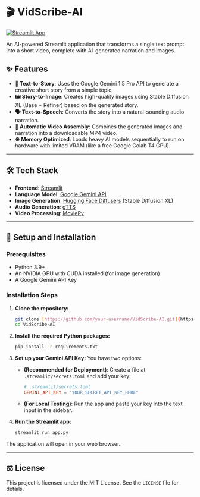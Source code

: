 # 🎬 VidScribe-AI

[![Streamlit App](https://static.streamlit.io/badges/streamlit_badge_black_white.svg)](https://your-app-url.streamlit.app)

An AI-powered Streamlit application that transforms a single text prompt into a short video, complete with AI-generated narration and images.



## ✨ Features

-   **📝 Text-to-Story**: Uses the Google Gemini 1.5 Pro API to generate a creative short story from a simple topic.
-   **🖼️ Story-to-Image**: Creates high-quality images using Stable Diffusion XL (Base + Refiner) based on the generated story.
-   **🗣️ Text-to-Speech**: Converts the story into a natural-sounding audio narration.
-   **🎥 Automatic Video Assembly**: Combines the generated images and narration into a downloadable MP4 video.
-   **⚙️ Memory Optimized**: Loads heavy AI models sequentially to run on hardware with limited VRAM (like a free Google Colab T4 GPU).

---

## 🛠️ Tech Stack

-   **Frontend**: [Streamlit](https://streamlit.io/)
-   **Language Model**: [Google Gemini API](https://ai.google.dev/)
-   **Image Generation**: [Hugging Face Diffusers](https://huggingface.co/docs/diffusers/index) (Stable Diffusion XL)
-   **Audio Generation**: [gTTS](https://pypi.org/project/gTTS/)
-   **Video Processing**: [MoviePy](https://zulko.github.io/moviepy/)

---

## 🚀 Setup and Installation

### Prerequisites

-   Python 3.9+
-   An NVIDIA GPU with CUDA installed (for image generation)
-   A Google Gemini API Key

### Installation Steps

1.  **Clone the repository:**
    ```bash
    git clone [https://github.com/your-username/VidScribe-AI.git](https://github.com/your-username/VidScribe-AI.git)
    cd VidScribe-AI
    ```

2.  **Install the required Python packages:**
    ```bash
    pip install -r requirements.txt
    ```

3.  **Set up your Gemini API Key:**
    You have two options:
    -   **(Recommended for Deployment)**: Create a file at `.streamlit/secrets.toml` and add your key:
        ```toml
        # .streamlit/secrets.toml
        GEMINI_API_KEY = "YOUR_SECRET_API_KEY_HERE"
        ```
    -   **(For Local Testing)**: Run the app and paste your key into the text input in the sidebar.

4.  **Run the Streamlit app:**
    ```bash
    streamlit run app.py
    ```
The application will open in your web browser.

---

## ⚖️ License

This project is licensed under the MIT License. See the `LICENSE` file for details.
